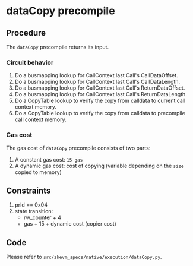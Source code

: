 # dataCopy precompile

## Procedure

The `dataCopy` precompile returns its input.

### Circuit behavior

1. Do a busmapping lookup for CallContext last Call's CallDataOffset.
2. Do a busmapping lookup for CallContext last Call's CallDataLength.
3. Do a busmapping lookup for CallContext last Call's ReturnDataOffset.
4. Do a busmapping lookup for CallContext last Call's ReturnDataLength.
5. Do a CopyTable lookup to verify the copy from calldata to current call context memory.
6. Do a CopyTable lookup to verify the copy from calldata to precompile call context memory.

### Gas cost

The gas cost of `dataCopy` precompile consists of two parts:

1. A constant gas cost: `15 gas`
2. A dynamic gas cost: cost of copying (variable depending on the `size` copied to memory)

## Constraints

1. prId == 0x04
2. state transition:
   - rw_counter + 4
   - gas + 15 + dynamic cost (copier cost)

## Code

Please refer to `src/zkevm_specs/native/execution/dataCopy.py`.

